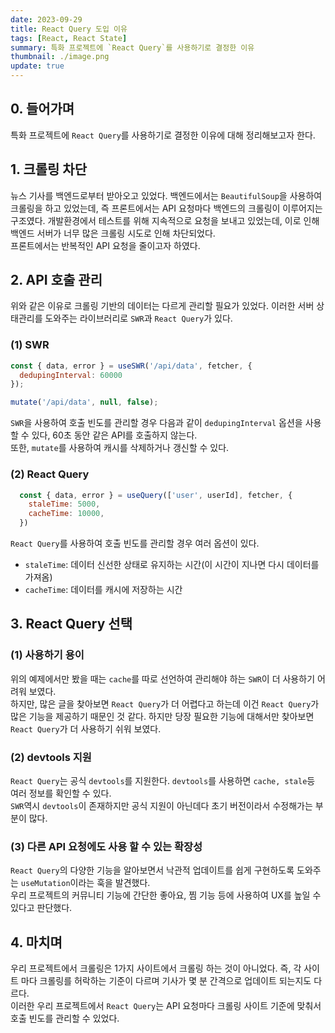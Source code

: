 ```yaml
---
date: 2023-09-29
title: React Query 도입 이유
tags: [React, React State]
summary: 특화 프로젝트에 `React Query`를 사용하기로 결정한 이유
thumbnail: ./image.png
update: true
---
```


## 0. 들어가며
특화 프로젝트에 `React Query`를 사용하기로 결정한 이유에 대해 정리해보고자 한다.

## 1. 크롤링 차단
뉴스 기사를 백엔드로부터 받아오고 있었다. 백엔드에서는 `BeautifulSoup`을 사용하여 크롤링을 하고 있었는데, 즉 프론트에서는 API 요청마다 백엔드의 크롤링이 이루어지는 구조였다.  개발환경에서 테스트를 위해 지속적으로 요청을 보내고 있었는데, 이로 인해 백엔드 서버가 너무 많은 크롤링 시도로 인해 차단되었다.  
프론트에서는 반복적인 API 요청을 줄이고자 하였다.

## 2. API 호출 관리
위와 같은 이유로 크롤링 기반의 데이터는 다르게 관리할 필요가 있었다. 이러한 서버 상태관리를 도와주는 라이브러리로 `SWR`과 `React Query`가 있다.  
### (1) SWR
```jsx
const { data, error } = useSWR('/api/data', fetcher, {
  dedupingInterval: 60000
});

mutate('/api/data', null, false);
```
`SWR`을 사용하여 호출 빈도를 관리할 경우 다음과 같이 `dedupingInterval` 옵션을 사용할 수 있다, 60초 동안 같은 API를 호출하지 않는다.  
또한, `mutate`를 사용하여 캐시를 삭제하거나 갱신할 수 있다.

### (2) React Query
```jsx
  const { data, error } = useQuery(['user', userId], fetcher, {
    staleTime: 5000,
    cacheTime: 10000,
  })
```
`React Query`를 사용하여 호출 빈도를 관리할 경우 여러 옵션이 있다.
- `staleTime`: 데이터 신선한 상태로 유지하는 시간(이 시간이 지나면 다시 데이터를 가져옴)
- `cacheTime`: 데이터를 캐시에 저장하는 시간

## 3. React Query 선택
### (1) 사용하기 용이
위의 예제에서만 봤을 때는 `cache`를 따로 선언하여 관리해야 하는 `SWR`이 더 사용하기 어려워 보였다.  
하지만, 많은 글을 찾아보면 `React Query`가 더 어렵다고 하는데 이건 `React Query`가 많은 기능을 제공하기 때문인 것 같다. 하지만 당장 필요한 기능에 대해서만 찾아보면 `React Query`가 더 사용하기 쉬워 보였다.

### (2) devtools 지원
`React Query`는 공식 `devtools`를 지원한다. `devtools`를 사용하면 `cache, stale`등 여러 정보를 확인할 수 있다.  
`SWR`역시 `devtools`이 존재하지만 공식 지원이 아닌데다 초기 버전이라서 수정해가는 부분이 많다.

### (3) 다른 API 요청에도 사용 할 수 있는 확장성
`React Query`의 다양한 기능을 알아보면서 낙관적 업데이트를 쉽게 구현하도록 도와주는 `useMutation`이라는 훅을 발견했다.  
우리 프로젝트의 커뮤니티 기능에 간단한 좋아요, 찜 기능 등에 사용하여 UX를 높일 수 있다고 판단했다.

## 4. 마치며
우리 프로젝트에서 크롤링은 1가지 사이트에서 크롤링 하는 것이 아니었다. 즉, 각 사이트 마다 크롤링를 허락하는 기준이 다르며 기사가 몇 분 간격으로 업데이트 되는지도 다르다.  
이러한 우리 프로젝트에서 `React Query`는 API 요청마다 크롤링 사이트 기준에 맞춰서 호출 빈도를 관리할 수 있었다.

